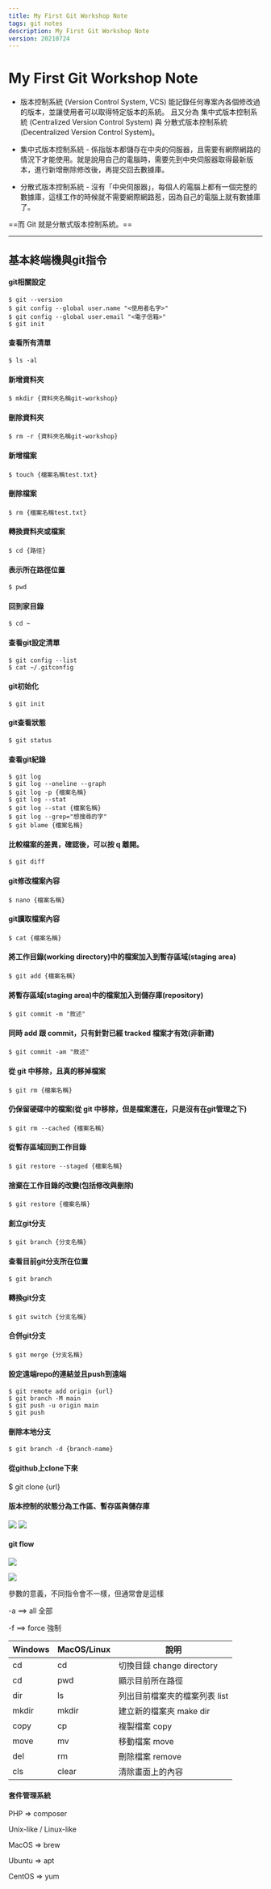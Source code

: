 ```yaml
---
title: My First Git Workshop Note
tags: git notes
description: My First Git Workshop Note
version: 20210724
---
```


# My First Git Workshop Note

* 版本控制系統 (Version Control System, VCS) 能記錄任何專案內各個修改過的版本，並讓使用者可以取得特定版本的系統。
且又分為 集中式版本控制系統 (Centralized Version Control System) 與 分散式版本控制系統 (Decentralized Version Control System)。

* 集中式版本控制系統 - 係指版本都儲存在中央的伺服器，且需要有網際網路的情況下才能使用。就是說用自己的電腦時，需要先到中央伺服器取得最新版本，進行新增刪除修改後，再提交回去數據庫。

* 分散式版本控制系統 - 沒有「中央伺服器」，每個人的電腦上都有一個完整的數據庫，這樣工作的時候就不需要網際網路惹，因為自己的電腦上就有數據庫了。

==而 Git 就是分散式版本控制系統。==

---
## 基本終端機與git指令

#### git相關設定
```bash=
$ git --version
$ git config --global user.name "<使用者名字>"
$ git config --global user.email "<電子信箱>"
$ git init
```

#### 查看所有清單
```bash=
$ ls -al
```

#### 新增資料夾
```bash=
$ mkdir {資料夾名稱git-workshop}
```

#### 刪除資料夾
```bash=
$ rm -r {資料夾名稱git-workshop}
```

#### 新增檔案
```bash=
$ touch {檔案名稱test.txt}
```

#### 刪除檔案
```bash=
$ rm {檔案名稱test.txt}
```

#### 轉換資料夾或檔案
```bash=
$ cd {路徑}
```

#### 表示所在路徑位置
```bash=
$ pwd
```

####  回到家目錄
```bash=
$ cd ~
```

#### 查看git設定清單
```bash=
$ git config --list
$ cat ~/.gitconfig
```

#### git初始化
```bash=
$ git init
```

#### git查看狀態
```bash=
$ git status
```

#### 查看git紀錄
```bash=
$ git log
$ git log --oneline --graph
$ git log -p {檔案名稱}
$ git log --stat
$ git log --stat {檔案名稱} 
$ git log --grep="想搜尋的字"
$ git blame {檔案名稱}
```

#### 比較檔案的差異，確認後，可以按 q 離開。
```bash=
$ git diff
```

#### git修改檔案內容
```bash=
$ nano {檔案名稱}
```

#### git讀取檔案內容
```bash=
$ cat {檔案名稱}
```

#### 將工作目錄(working directory)中的檔案加入到暫存區域(staging area)
```bash=
$ git add {檔案名稱}
```

#### 將暫存區域(staging area)中的檔案加入到儲存庫(repository)
```bash=
$ git commit -m "敘述"
```

#### 同時 add 跟 commit，只有針對已經 tracked 檔案才有效(非新建)
```bash=
$ git commit -am "敘述"
```

####  從 git 中移除，且真的移掉檔案 
```bash=
$ git rm {檔案名稱}
```

#### 仍保留硬碟中的檔案(從 git 中移除，但是檔案還在，只是沒有在git管理之下) 
```bash=
$ git rm --cached {檔案名稱}
```

#### 從暫存區域回到工作目錄
```bash=
$ git restore --staged {檔案名稱}
```
 
#### 捨棄在工作目錄的改變(包括修改與刪除)
```bash=
$ git restore {檔案名稱}
```

#### 創立git分支
```bash=
$ git branch {分支名稱}
```

#### 查看目前git分支所在位置
```bash=
$ git branch 
```

#### 轉換git分支
```bash=
$ git switch {分支名稱}
```

#### 合併git分支
```bash=
$ git merge {分支名稱}
```

#### 設定遠端repo的連結並且push到遠端 
```bash= 
$ git remote add origin {url}
$ git branch -M main
$ git push -u origin main
$ git push
```
#### 刪除本地分支
```bash= 
$ git branch -d {branch-name}
```
#### 從github上clone下來
$ git clone {url}

#### 版本控制的狀態分為工作區、暫存區與儲存庫
![](https://i.imgur.com/hGK7bxd.png)
![](https://i.imgur.com/luUKlnD.png)

#### git flow
![](https://i.imgur.com/Kweo8l6.png)

![](https://i.imgur.com/rV7GdFn.png)

參數的意義，不同指令會不一樣，但通常會是這樣

-a ==> all   全部

-f ==> force 強制

| Windows | MacOS/Linux | 說明 |
| -------- | -------- | -------- |
| cd     | cd     | 切換目錄 change directory    |
| cd     | pwd     | 顯示目前所在路徑     |
| dir     | ls     | 列出目前檔案夾的檔案列表  list   |
| mkdir     | mkdir     | 建立新的檔案夾  make dir   |
| copy     | cp     | 複製檔案   copy  |
| move     | mv     | 移動檔案   move  |
| del     | rm     | 刪除檔案    remove |
| cls     | clear     | 清除畫面上的內容     |


#### 套件管理系統
PHP => composer

Unix-like / Linux-like

MacOS => brew

Ubuntu => apt

CentOS => yum

